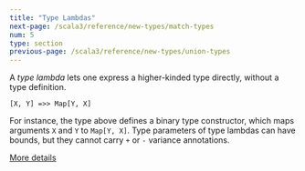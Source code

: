 ```yaml
---
title: "Type Lambdas"
next-page: /scala3/reference/new-types/match-types
num: 5
type: section
previous-page: /scala3/reference/new-types/union-types
---
```


<!-- THIS FILE HAS BEEN GENERATED BY SCALADOC PREPROCESSOR.
    The whole process of generation the docs can be found under this README: https://github.com/lampepfl/dotty/blob/master/docs/README.md
    The source file can be found here https://github.com/lampepfl/dotty/edit/master/docs/docs/reference/new-types/type-lambdas.md
    NOTE THAT ANY CHANGES TO THIS FILE WILL BE OVERRIDEN BY PREPROCESSOR.
-->

A _type lambda_ lets one express a higher-kinded type directly, without
a type definition.

<div class="snippet" scala-snippet ><div class="buttons"></div><pre><code class="language-scala"><span id="0" class="" >[X, Y] =&gt;&gt; Map[Y, X]
</span></code></pre></div>

For instance, the type above defines a binary type constructor, which maps arguments `X` and `Y` to `Map[Y, X]`.
Type parameters of type lambdas can have bounds, but they cannot carry `+` or `-` variance annotations.

[More details](./type-lambdas-spec.html)
